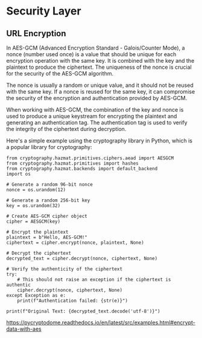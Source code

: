# Security Layer

## URL Encryption


In AES-GCM (Advanced Encryption Standard - Galois/Counter Mode), a nonce (number used once) is a value that should be unique for each encryption operation with the same key. It is combined with the key and the plaintext to produce the ciphertext. The uniqueness of the nonce is crucial for the security of the AES-GCM algorithm.

The nonce is usually a random or unique value, and it should not be reused with the same key. If a nonce is reused for the same key, it can compromise the security of the encryption and authentication provided by AES-GCM.

When working with AES-GCM, the combination of the key and nonce is used to produce a unique keystream for encrypting the plaintext and generating an authentication tag. The authentication tag is used to verify the integrity of the ciphertext during decryption.

Here's a simple example using the cryptography library in Python, which is a popular library for cryptography:

```
from cryptography.hazmat.primitives.ciphers.aead import AESGCM
from cryptography.hazmat.primitives import hashes
from cryptography.hazmat.backends import default_backend
import os

# Generate a random 96-bit nonce
nonce = os.urandom(12)

# Generate a random 256-bit key
key = os.urandom(32)

# Create AES-GCM cipher object
cipher = AESGCM(key)

# Encrypt the plaintext
plaintext = b"Hello, AES-GCM!"
ciphertext = cipher.encrypt(nonce, plaintext, None)

# Decrypt the ciphertext
decrypted_text = cipher.decrypt(nonce, ciphertext, None)

# Verify the authenticity of the ciphertext
try:
    # This should not raise an exception if the ciphertext is authentic
    cipher.decrypt(nonce, ciphertext, None)
except Exception as e:
    print(f"Authentication failed: {str(e)}")

print(f"Original Text: {decrypted_text.decode('utf-8')}")
```


https://pycryptodome.readthedocs.io/en/latest/src/examples.html#encrypt-data-with-aes
